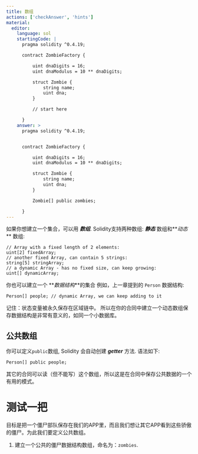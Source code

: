 ```yaml
---
title: 数组
actions: ['checkAnswer', 'hints']
material:
  editor:
    language: sol
    startingCode: |
      pragma solidity ^0.4.19;

      contract ZombieFactory {

          uint dnaDigits = 16;
          uint dnaModulus = 10 ** dnaDigits;

          struct Zombie {
              string name;
              uint dna;
          }

          // start here

      }
    answer: >
      pragma solidity ^0.4.19;


      contract ZombieFactory {

          uint dnaDigits = 16;
          uint dnaModulus = 10 ** dnaDigits;

          struct Zombie {
              string name;
              uint dna;
          }

          Zombie[] public zombies;

      }
---
```


如果你想建立一个集合，可以用 **_数组_**. Solidity支持两种数组: **_静态_** 数组和**_动态_** 数组:

```
// Array with a fixed length of 2 elements:
uint[2] fixedArray;
// another fixed Array, can contain 5 strings:
string[5] stringArray;
// a dynamic Array - has no fixed size, can keep growing:
uint[] dynamicArray; 
```

你也可以建立一个 **_数据结构_**的集合 例如，上一章提到的 `Person` 数据结构:

```
Person[] people; // dynamic Array, we can keep adding to it
```

记住：状态变量被永久保存在区域链中。 所以在你的合同中建立一个动态数组保存数据结构是非常有意义的，如同一个小数据库。

## 公共数组

你可以定义`public`数组, Solidity 会自动创建 **_getter_** 方法. 语法如下:

```
Person[] public people;
```

其它的合同可以读（但不能写）这个数组，所以这是在合同中保存公共数据的一个有用的模式。

# 测试一把

目标是把一个僵尸部队保存在我们的APP里，而且我们想让其它APP看到这些骄傲的僵尸。为此我们要定义公共数组。

1. 建立一个公共的僵尸数据结构数组，命名为：`zombies`.
